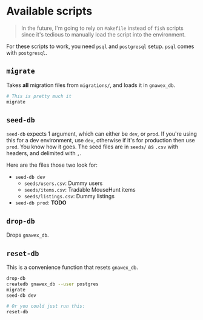 # Available scripts

> In the future, I'm going to rely on `Makefile` instead of `fish` scripts
> since it's tedious to manually load the script into the environment.

For these scripts to work, you need `psql` and `postgresql` setup. `psql` comes
with `postgresql`.

## `migrate`

Takes **all** migration files from `migrations/`, and loads it in `gnawex_db`.

```sh
# This is pretty much it
migrate
```

## `seed-db`

`seed-db` expects 1 argument, which can either be `dev`, or `prod`. If you're
using this for a dev environment, use `dev`, otherwise if it's for production
then use `prod`. You know how it goes. The seed files are in `seeds/` as `.csv`
with headers, and delimited with `,`.

Here are the files those two look for:

- `seed-db dev`
  - `seeds/users.csv`: Dummy users
  - `seeds/items.csv`: Tradable MouseHunt items
  - `seeds/listings.csv`: Dummy listings
- `seed-db prod`: **TODO**

## `drop-db`

Drops `gnawex_db`.

## `reset-db`

This is a convenience function that resets `gnawex_db`.

```sh
drop-db
createdb gnawex_db --user postgres
migrate
seed-db dev

# Or you could just run this:
reset-db
```
